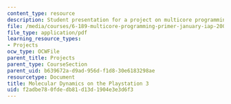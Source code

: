 ```yaml
---
content_type: resource
description: Student presentation for a project on multicore programming.
file: /media/courses/6-189-multicore-programming-primer-january-iap-2007/f2adbe780fdedb81d13d1904e3e3d6f3_moleculrdynmcs.pdf
file_type: application/pdf
learning_resource_types:
- Projects
ocw_type: OCWFile
parent_title: Projects
parent_type: CourseSection
parent_uid: b639672a-d9ad-956d-f1d8-30e6183298ae
resourcetype: Document
title: Molecular Dynamics on the Playstation 3
uid: f2adbe78-0fde-db81-d13d-1904e3e3d6f3
---
```


